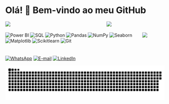 # Olá! 👋 Bem-vindo ao meu GitHub

<div style="display: flex; justify-content: space-between; width: 100%;">
  <img src="https://github-readme-stats.vercel.app/api?username=valdirGarcia&show_icons=true&theme=radical" width="48%" />
  <img src="https://github-readme-stats.vercel.app/api/top-langs/?username=valdirGarcia&layout=compact&theme=radical" width="36.5%" />
</div>

<div style="display: flex; justify-content: space-between; width: 100%; align-items: center;">
 <div style="display: inline_block"><br>
  <img align="center" alt="Power BI" height="30" width="40" src="https://static.wixstatic.com/media/3bb017_794e30e2988f4ef29839105d343cac7c~mv2.png/v1/fill/w_440,h_248,al_c,q_85,usm_0.66_1.00_0.01,enc_avif,quality_auto/3bb017_794e30e2988f4ef29839105d343cac7c~mv2.png"> 
  <img align="center" alt="SQL" height="30" width="40" src="https://cdn.jsdelivr.net/gh/devicons/devicon@latest/icons/postgresql/postgresql-original.svg">
  <img align="center" alt="Python" height="30" width="40" src="https://cdn.jsdelivr.net/gh/devicons/devicon@latest/icons/python/python-original.svg">
  <img align="center" alt="Pandas" height="30" width="40" src="https://cdn.jsdelivr.net/gh/devicons/devicon@latest/icons/pandas/pandas-original.svg">
  <img align="center" alt="NumPy" height="30" width="40" src="https://cdn.jsdelivr.net/gh/devicons/devicon@latest/icons/numpy/numpy-original.svg">
  <img align="center" alt="Seaborn" height="30" width="40" src="https://cdn.worldvectorlogo.com/logos/seaborn-1.svg"> 
  <img align="center" alt="Matplotlib" height="30" width="40" src="https://cdn.jsdelivr.net/gh/devicons/devicon@latest/icons/matplotlib/matplotlib-original.svg"> 
  <img align="center" alt="Scikitlearn" height="30" width="40" src="https://cdn.jsdelivr.net/gh/devicons/devicon@latest/icons/scikitlearn/scikitlearn-original.svg"> 
  <img align="center" alt="Git" height="30" width="40" src="https://cdn.jsdelivr.net/gh/devicons/devicon@latest/icons/git/git-original.svg">
 </div>
<img src="https://media.tenor.com/9k7CtFaopkcAAAAi/grogu-baby-yoda.gif" width="100" />
</div>

#

[![WhatsApp](https://img.shields.io/badge/WhatsApp-25D366?style=for-the-badge&logo=whatsapp&logoColor=white)](https://wa.me/5519992613775)
[![E-mail](https://img.shields.io/badge/Email-D14836?style=for-the-badge&logo=gmail&logoColor=white)](mailto:valdirjc2002@gmail.com)
[![LinkedIn](https://img.shields.io/badge/LinkedIn-0A66C2?style=for-the-badge&logo=linkedin&logoColor=white)](https://www.linkedin.com/in/valdirgarciajr)


<picture align="center">
  <source media="(prefers-color-scheme: dark)" srcset="https://raw.githubusercontent.com/valdirGarcia/valdirGarcia/output/github-contribution-grid-snake-dark.svg">
  <source media="(prefers-color-scheme: light)" srcset="https://raw.githubusercontent.com/valdirGarcia/valdirGarcia/output/github-contribution-grid-snake-dark.svg">
  <img align="center" alt="github contribution grid snake animation" src="https://raw.githubusercontent.com/valdirGarcia/valdirGarcia/output/github-contribution-grid-snake.svg">
</picture>
